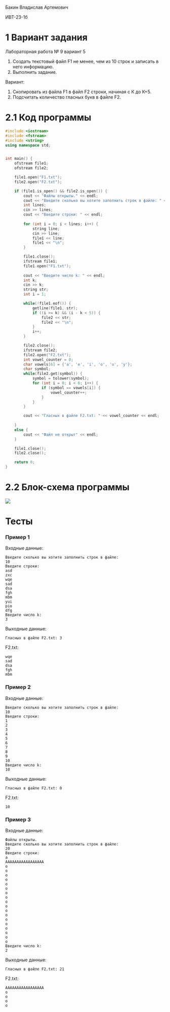Бакин Владислав Артемович

ИВТ-23-1б

# 1 Вариант задания

Лабораторная работа № 9 вариант 5

1. Создать текстовый файл F1 не менее, чем из 10 строк и записать в него информацию.
2. Выполнить задание.

Вариант: 
1. Скопировать из файла F1 в файл F2 строки, начиная с К до К+5.
2. Подсчитать количество гласных букв в файле F2.

# 2.1 Код программы

```cpp
#include <iostream>
#include <fstream>
#include <string>
using namespace std;


int main() {
    ofstream file1;
    ofstream file2;

    file1.open("F1.txt");
    file2.open("F2.txt");

    if (file1.is_open() && file2.is_open()) {
        cout << "Файлы открыты." << endl; 
        cout << "Введите сколько вы хотите заполнить строк в файле: " << endl;
        int lines;
        cin >> lines;
        cout << "Введите строки: " << endl;
                
        for (int i = 0; i < lines; i++) {
            string line;
            cin >> line;
            file1 << line;
            file1 << "\n";
        }

        file1.close();
        ifstream file1;
        file1.open("F1.txt");
        
        cout << "Введите число k: " << endl;
        int k;
        cin >> k;
        string str;
        int i = 1;

        while(!file1.eof()) {
            getline(file1, str);
            if ((i >= k) && (i - k < 5)) {
                file2 << str;
                file2 << "\n";
            }
            i++;
        }

        file2.close();
        ifstream file2;
        file2.open("F2.txt");
        int vowel_counter = 0;
        char vowels[6] = {'a', 'e', 'i', 'o', 'u', 'y'};
        char symbol;
        while(file2.get(symbol)) {
            symbol = tolower(symbol);
            for (int i = 0; i < 6; i++) {
                if (symbol == vowels[i]) {
                    vowel_counter++;
                }
            }
        }

        cout << "Гласных в файле F2.txt: " << vowel_counter << endl;
        
    }
    else {
        cout << "Файл не открыт" << endl;
    }

    file1.close();
    file2.close();

    return 0;
}
```

# 2.2 Блок-схема программы

<image src="images/9_5.png">

# Тесты

### Пример 1

Входные данные:

```
Введите сколько вы хотите заполнить строк в файле: 
10
Введите строки: 
asd
zxc
wqe
sad
dsa
fgh
mbm
yui
pio
dfg
Введите число k: 
3
```

Выходные данные:

```
Гласных в файле F2.txt: 3
```

F2.txt:

```
wqe
sad
dsa
fgh
mbm
```

### Пример 2

Входные данные:

```
Введите сколько вы хотите заполнить строк в файле: 
10
Введите строки: 
1
2
3
4
5
6
7
8
9
10
Введите число k: 
10
```

Выходные данные:

```
Гласных в файле F2.txt: 0
```

F2.txt: 

```
10
```

### Пример 3

Входные данные:

```
Файлы открыты.
Введите сколько вы хотите заполнить строк в файле: 
20
Введите строки: 
a
AAAAAAAAAAAAAAAAA
o
o
o
o
o
o
o
o
o
o
o
o
o
o
o
o
o
o
Введите число k: 
2
```

Выходные данные:

```
Гласных в файле F2.txt: 21
```

F2.txt: 

```
AAAAAAAAAAAAAAAAA
o
o
o
o
```